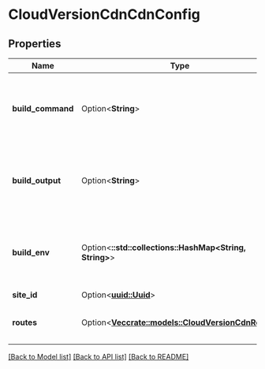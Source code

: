 # CloudVersionCdnCdnConfig

## Properties

Name | Type | Description | Notes
------------ | ------------- | ------------- | -------------
**build_command** | Option<**String**> | _Configures Rivet CLI behavior. Has no effect on server behavior._ | [optional]
**build_output** | Option<**String**> | _Configures Rivet CLI behavior. Has no effect on server behavior._ | [optional]
**build_env** | Option<**::std::collections::HashMap<String, String>**> | _Configures Rivet CLI behavior. Has no effect on server behavior._ | [optional]
**site_id** | Option<[**uuid::Uuid**](uuid::Uuid.md)> |  | [optional]
**routes** | Option<[**Vec<crate::models::CloudVersionCdnRoute>**](CloudVersionCdnRoute.md)> | Multiple CDN version routes. | [optional]

[[Back to Model list]](../README.md#documentation-for-models) [[Back to API list]](../README.md#documentation-for-api-endpoints) [[Back to README]](../README.md)


